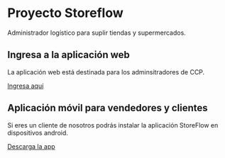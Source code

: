 # Proyecto Storeflow

Administrador logístico para suplir tiendas y supermercados.

## Ingresa a la aplicación web

La aplicación web está destinada para los adminsitradores de CCP.

[Ingresa aquí](http://52.165.24.37/)

## Aplicación móvil para vendedores y clientes

Si eres un cliente de nosotros podrás instalar la aplicación StoreFlow en dispositivos android.

[Descarga la app](https://github.com/MISO-Proyecto-Final-Grupo-20/ProyectoIntegrador2/blob/main/UI/apps/mobile/apk/storeflow.apk)
